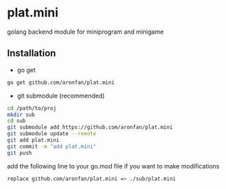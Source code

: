 # plat.mini
golang backend module for miniprogram and minigame

## Installation
* go get
```bash
go get github.com/aronfan/plat.mini
```
* git submodule (recommended)
```bash
cd /path/to/proj
mkdir sub
cd sub
git submodule add https://github.com/aronfan/plat.mini
git submodule update --remote
git add plat.mini
git commit -m "add plat.mini"
git push
```
add the following line to your go.mod file if you want to make modifications
```bash
replace github.com/aronfan/plat.mini => ./sub/plat.mini
```